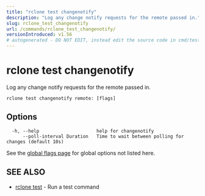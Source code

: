 ```yaml
---
title: "rclone test changenotify"
description: "Log any change notify requests for the remote passed in."
slug: rclone_test_changenotify
url: /commands/rclone_test_changenotify/
versionIntroduced: v1.56
# autogenerated - DO NOT EDIT, instead edit the source code in cmd/test/changenotify/ and as part of making a release run "make commanddocs"
---
```

# rclone test changenotify

Log any change notify requests for the remote passed in.

```
rclone test changenotify remote: [flags]
```

## Options

```
  -h, --help                     help for changenotify
      --poll-interval Duration   Time to wait between polling for changes (default 10s)
```

See the [global flags page](/flags/) for global options not listed here.

## SEE ALSO

* [rclone test](/commands/rclone_test/)	 - Run a test command

